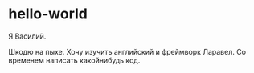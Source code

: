 # hello-world

Я Василий.

Шкодю на пыхе. Хочу изучить английский и фреймворк Ларавел.
Со временем написать какойнибудь код.
